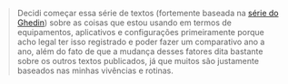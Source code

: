 > Decidi começar essa série de textos (fortemente baseada na [série do Ghedin](https://manualdousuario.net/o-que-eu-uso-2022/)) sobre as coisas que estou usando em termos de equipamentos, aplicativos e configurações primeiramente porque acho legal ter isso registrado e poder fazer um comparativo ano a ano, além do fato de que a mudança desses fatores dita bastante sobre os outros textos publicados, já que muitos são justamente baseados nas minhas vivências e rotinas. 